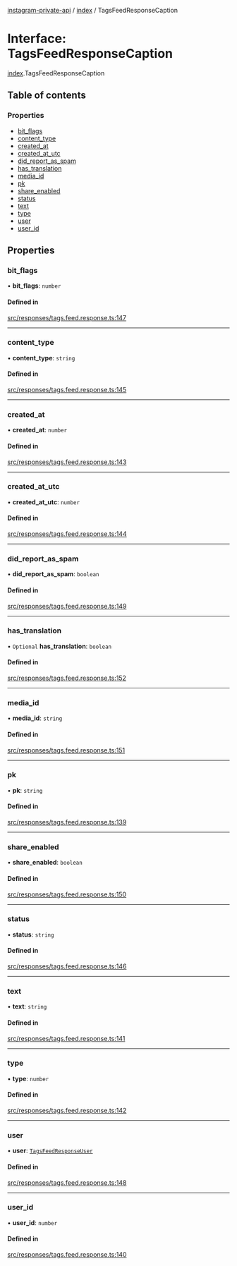 [instagram-private-api](../../README.md) / [index](../../modules/index.md) / TagsFeedResponseCaption

# Interface: TagsFeedResponseCaption

[index](../../modules/index.md).TagsFeedResponseCaption

## Table of contents

### Properties

- [bit\_flags](TagsFeedResponseCaption.md#bit_flags)
- [content\_type](TagsFeedResponseCaption.md#content_type)
- [created\_at](TagsFeedResponseCaption.md#created_at)
- [created\_at\_utc](TagsFeedResponseCaption.md#created_at_utc)
- [did\_report\_as\_spam](TagsFeedResponseCaption.md#did_report_as_spam)
- [has\_translation](TagsFeedResponseCaption.md#has_translation)
- [media\_id](TagsFeedResponseCaption.md#media_id)
- [pk](TagsFeedResponseCaption.md#pk)
- [share\_enabled](TagsFeedResponseCaption.md#share_enabled)
- [status](TagsFeedResponseCaption.md#status)
- [text](TagsFeedResponseCaption.md#text)
- [type](TagsFeedResponseCaption.md#type)
- [user](TagsFeedResponseCaption.md#user)
- [user\_id](TagsFeedResponseCaption.md#user_id)

## Properties

### bit\_flags

• **bit\_flags**: `number`

#### Defined in

[src/responses/tags.feed.response.ts:147](https://github.com/Nerixyz/instagram-private-api/blob/0e0721c/src/responses/tags.feed.response.ts#L147)

___

### content\_type

• **content\_type**: `string`

#### Defined in

[src/responses/tags.feed.response.ts:145](https://github.com/Nerixyz/instagram-private-api/blob/0e0721c/src/responses/tags.feed.response.ts#L145)

___

### created\_at

• **created\_at**: `number`

#### Defined in

[src/responses/tags.feed.response.ts:143](https://github.com/Nerixyz/instagram-private-api/blob/0e0721c/src/responses/tags.feed.response.ts#L143)

___

### created\_at\_utc

• **created\_at\_utc**: `number`

#### Defined in

[src/responses/tags.feed.response.ts:144](https://github.com/Nerixyz/instagram-private-api/blob/0e0721c/src/responses/tags.feed.response.ts#L144)

___

### did\_report\_as\_spam

• **did\_report\_as\_spam**: `boolean`

#### Defined in

[src/responses/tags.feed.response.ts:149](https://github.com/Nerixyz/instagram-private-api/blob/0e0721c/src/responses/tags.feed.response.ts#L149)

___

### has\_translation

• `Optional` **has\_translation**: `boolean`

#### Defined in

[src/responses/tags.feed.response.ts:152](https://github.com/Nerixyz/instagram-private-api/blob/0e0721c/src/responses/tags.feed.response.ts#L152)

___

### media\_id

• **media\_id**: `string`

#### Defined in

[src/responses/tags.feed.response.ts:151](https://github.com/Nerixyz/instagram-private-api/blob/0e0721c/src/responses/tags.feed.response.ts#L151)

___

### pk

• **pk**: `string`

#### Defined in

[src/responses/tags.feed.response.ts:139](https://github.com/Nerixyz/instagram-private-api/blob/0e0721c/src/responses/tags.feed.response.ts#L139)

___

### share\_enabled

• **share\_enabled**: `boolean`

#### Defined in

[src/responses/tags.feed.response.ts:150](https://github.com/Nerixyz/instagram-private-api/blob/0e0721c/src/responses/tags.feed.response.ts#L150)

___

### status

• **status**: `string`

#### Defined in

[src/responses/tags.feed.response.ts:146](https://github.com/Nerixyz/instagram-private-api/blob/0e0721c/src/responses/tags.feed.response.ts#L146)

___

### text

• **text**: `string`

#### Defined in

[src/responses/tags.feed.response.ts:141](https://github.com/Nerixyz/instagram-private-api/blob/0e0721c/src/responses/tags.feed.response.ts#L141)

___

### type

• **type**: `number`

#### Defined in

[src/responses/tags.feed.response.ts:142](https://github.com/Nerixyz/instagram-private-api/blob/0e0721c/src/responses/tags.feed.response.ts#L142)

___

### user

• **user**: [`TagsFeedResponseUser`](TagsFeedResponseUser.md)

#### Defined in

[src/responses/tags.feed.response.ts:148](https://github.com/Nerixyz/instagram-private-api/blob/0e0721c/src/responses/tags.feed.response.ts#L148)

___

### user\_id

• **user\_id**: `number`

#### Defined in

[src/responses/tags.feed.response.ts:140](https://github.com/Nerixyz/instagram-private-api/blob/0e0721c/src/responses/tags.feed.response.ts#L140)
